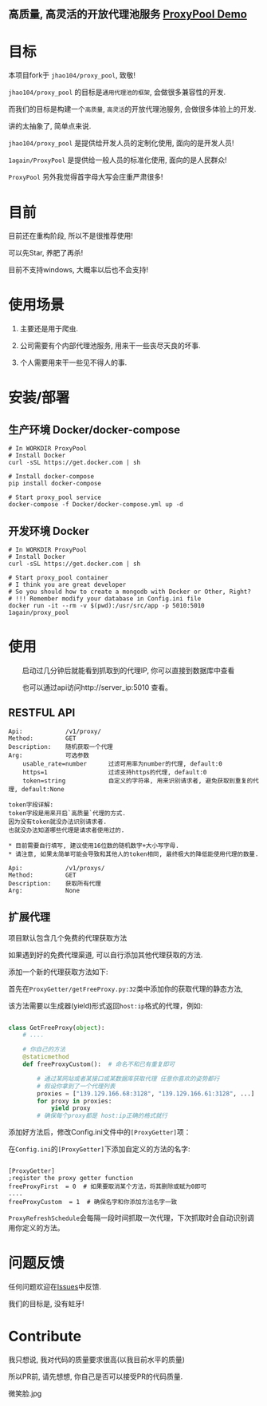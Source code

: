 
高质量, 高灵活的开放代理池服务 [ProxyPool Demo](http://proxy.1again.cc:5010/v1/proxy/)
---

# 目标

本项目fork于 `jhao104/proxy_pool`, 致敬!

`jhao104/proxy_pool` 的目标是`通用代理池的框架`, 会做很多兼容性的开发.

而我们的目标是构建一个`高质量`, `高灵活`的开放代理池服务, 会做很多体验上的开发.

讲的太抽象了, 简单点来说.

`jhao104/proxy_pool` 是提供给开发人员的定制化使用, 面向的是开发人员!

`1again/ProxyPool`  是提供给一般人员的标准化使用, 面向的是人民群众! 

`ProxyPool` 另外我觉得首字母大写会庄重严肃很多!

# 目前

目前还在重构阶段, 所以不是很推荐使用!

可以先Star, 养肥了再杀!

目前不支持windows, 大概率以后也不会支持!

# 使用场景

1. 主要还是用于爬虫.

2. 公司需要有个内部代理池服务, 用来干一些丧尽天良的坏事.

3. 个人需要用来干一些见不得人的事.

# 安装/部署

## 生产环境 Docker/docker-compose

```shell
# In WORKDIR ProxyPool
# Install Docker
curl -sSL https://get.docker.com | sh

# Install docker-compose
pip install docker-compose

# Start proxy_pool service
docker-compose -f Docker/docker-compose.yml up -d
```

## 开发环境 Docker

```shell
# In WORKDIR ProxyPool
# Install Docker
curl -sSL https://get.docker.com | sh

# Start proxy_pool container
# I think you are great developer
# So you should how to create a mongodb with Docker or Other, Right?
# !!! Remember modify your database in Config.ini file
docker run -it --rm -v $(pwd):/usr/src/app -p 5010:5010 1again/proxy_pool
```

# 使用

　　启动过几分钟后就能看到抓取到的代理IP, 你可以直接到数据库中查看

　　也可以通过api访问http://server_ip:5010 查看。

## RESTFUL API

```
Api:            /v1/proxy/
Method:         GET
Description:    随机获取一个代理
Arg:            可选参数
    usable_rate=number      过滤可用率为number的代理, default:0
    https=1                 过滤支持https的代理, default:0
    token=string            自定义的字符串, 用来识别请求者, 避免获取到重复的代理, default:None

token字段详解:
token字段是用来开启`高质量`代理的方式.
因为没有token就没办法识别请求者.
也就没办法知道哪些代理是请求者使用过的.

* 目前需要自行填写, 建议使用16位数的随机数字+大小写字母.
* 请注意, 如果太简单可能会导致和其他人的token相同, 最终极大的降低能使用代理的数量.

Api:            /v1/proxys/
Method:         GET
Description:    获取所有代理
Arg:            None
```

## 扩展代理

项目默认包含几个免费的代理获取方法

如果遇到好的免费代理渠道, 可以自行添加其他代理获取的方法.

添加一个新的代理获取方法如下:

首先在`ProxyGetter/getFreeProxy.py:32`类中添加你的获取代理的静态方法,

该方法需要以生成器(yield)形式返回`host:ip`格式的代理，例如:

```python

class GetFreeProxy(object):
    # ....

    # 你自己的方法
    @staticmethod
    def freeProxyCustom():  # 命名不和已有重复即可

        # 通过某网站或者某接口或某数据库获取代理 任意你喜欢的姿势都行
        # 假设你拿到了一个代理列表
        proxies = ["139.129.166.68:3128", "139.129.166.61:3128", ...]
        for proxy in proxies:
            yield proxy
        # 确保每个proxy都是 host:ip正确的格式就行
```

添加好方法后，修改Config.ini文件中的`[ProxyGetter]`项：

在`Config.ini`的`[ProxyGetter]`下添加自定义的方法的名字:

```shell

[ProxyGetter]
;register the proxy getter function
freeProxyFirst  = 0  # 如果要取消某个方法，将其删除或赋为0即可
....
freeProxyCustom  = 1  # 确保名字和你添加方法名字一致

```

`ProxyRefreshSchedule`会每隔一段时间抓取一次代理，下次抓取时会自动识别调用你定义的方法。

# 问题反馈

任何问题欢迎在[Issues](https://github.com/1again/ProxyPool/issues)中反馈.

我们的目标是, 没有蛀牙!

# Contribute

我只想说, 我对代码的质量要求很高(以我目前水平的质量)

所以PR前, 请先想想, 你自己是否可以接受PR的代码质量.

微笑脸.jpg